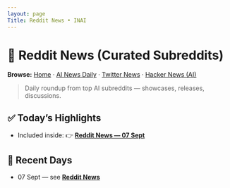 ```yaml
---
layout: page
Title: Reddit News • INAI
---
```


# 📢 Reddit News (Curated Subreddits)

**Browse:** [Home](index.md) · [AI News Daily](news.md) · [Twitter News](twitter-news.md) · [Hacker News (AI)](hacker-news.md)

> Daily roundup from top AI subreddits — showcases, releases, discussions.

## ✅ Today’s Highlights
- Included inside: 👉 **[Reddit News — 07 Sept](reddit-news/2025/2025-09-07.md)**

## 📅 Recent Days
- 07 Sept — see **[Reddit News](reddit-news/2025/2025-09-07.md)**
